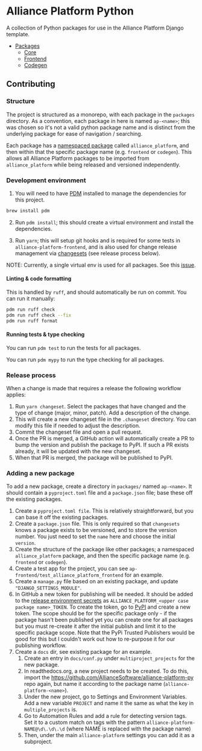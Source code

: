 # Alliance Platform Python

A collection of Python packages for use in the Alliance Platform Django template.

* [Packages](#packages)
    * [Core](packages/ap-core/README.md)
    * [Frontend](packages/ap-frontend/README.md)
    * [Codegen](packages/ap-codegen/README.md)

## Contributing

### Structure

The project is structured as a monorepo, with each package in the `packages` directory. As a convention, each package
in here is named `ap-<name>`; this was chosen so it's not a valid python package name and is distinct from the underlying
package for ease of navigation / searching.

Each package has a [namespaced package](https://packaging.python.org/en/latest/guides/packaging-namespace-packages/) called `alliance_platform`, and
then within that the specific package name (e.g. `frontend` or `codegen`). This allows all Alliance Platform packages
to be imported from `alliance_platform` while being released and versioned independently.

### Development environment

1. You will need to have [PDM](https://pdm-project.org/latest/) installed to manage the dependencies for this project.

```bash
brew install pdm 
```

2. Run `pdm install`; this should create a virtual environment and install the dependencies.

3. Run `yarn`; this will setup git hooks and is required for some tests in `alliance-platform-frontend`, and is also
   used for change release management via [changesets](https://github.com/changesets/changesets) (see release process below).

NOTE: Currently, a single virtual env is used for all packages. See this [issue](https://github.com/AllianceSoftware/alliance-platform-py/issues/7).

#### Linting & code formatting

This is handled by `ruff`, and should automatically be run on commit. You can run it manually:

```bash
pdm run ruff check
pdm run ruff check --fix
pdm run ruff format 
```

#### Running tests & type checking

You can run `pdm test` to run the tests for all packages.

You can run `pdm mypy` to run the type checking for all packages.

### Release process

When a change is made that requires a release the following workflow applies:

1. Run `yarn changeset`. Select the packages that have changed and the type of change (major, minor, patch). Add a description of the change.
2. This will create a new changeset file in the `.changeset` directory. You can modify this file if needed to adjust the description.
3. Commit the changeset file and open a pull request.
4. Once the PR is merged, a GitHub action will automatically create a PR to bump the version and publish the package to PyPI. If such a PR
   exists already, it will be updated with the new changeset.
5. When that PR is merged, the package will be published to PyPI.

### Adding a new package

To add a new package, create a directory in `packages/` named `ap-<name>`. It should contain a `pyproject.toml` file and
a `package.json` file; base these off the existing packages.

1. Create a `pyproject.toml file`. This is relatively straightforward, but you can base it off the existing packages.
2. Create a `package.json` file. This is only required so that `changesets` knows a package exists to be versioned, and to
   store the version number. You just need to set the `name` here and choose the initial `version`.
3. Create the structure of the package like other packages; a namespaced `alliance_platform` package, and then the specific
   package name (e.g. `frontend` or `codegen`).
4. Create a test app for the project, you can see `ap-frontend/test_alliance_platform_frontend` for an example.
5. Create a `manage.py` file based on an existing package, and update `"DJANGO_SETTINGS_MODULE"`.
6. In GitHub a new token for publishing will be needed. It should be added to the [release environment secrets](https://github.com/AllianceSoftware/alliance-platform-py/settings/environments/2665697079/edit)
   as `ALLIANCE_PLATFORM_<upper case package name>_TOKEN`. To create the token, go to [PyPI](https://pypi.org/manage/account/token/) and create a new token. The
   scope should be for the specific package only - if the package hasn't been published yet you can create one for all packages but
   you must re-create it after the initial publish and limit it to the specific package scope. Note that the PyPi Trusted Publishers
   would be good for this but I couldn't work out how to re-purpose it for our publishing workflow.
7. Create a `docs` dir, see existing package for an example. 
   1. Create an entry in `docs/conf.py` under `multiproject_projects` for the new package.
   2. In readthedocs.org, a new project needs to be created. To do this, import the https://github.com/AllianceSoftware/alliance-platform-py repo
      again, but name it according to the package name (`alliance-platform-<name>`).
   3. Under the new project, go to Settings and Environment Variables. Add a new variable `PROJECT` and name it the same as
      what the key in `multiple_projects` is.
   4. Go to Automation Rules and add a rule for detecting version tags. Set it to a custom match on tags with the pattern `alliance-platform-NAME@\d\.\d\.\d` (where NAME is replaced with the package name)
   5. Then, under the main `alliance-platform` settings you can add it as a subproject.

